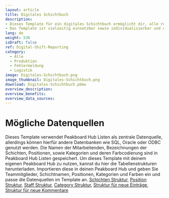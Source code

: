 ```yaml
---
layout: article
title: Digitales Schichtbuch
description: 
- Dieses Template für ein digitales Schichtbuch ermöglicht dir, alle relevanten Informationen deiner Schichten übersichtlich zu verwalten. Jeder Eintrag im Schichtbuch enthält den Namen der Person, die die Meldung erstellt hat, die betroffene Position und Schicht, die Uhrzeit sowie die Kategorie des Eintrags. Ein standardisiertes und immer aktuelles Berichtswesen über Ereignisse während der Schicht ist essenziell für erfolgreiche Schichtübergabe. Mit diesem digitalen Schichtbuch hast du die Unregelmäßigkeiten und Probleme im Blick, um die Effizienz und Sicherheit im Betrieb zu erhöhen. Du hast ebenso die Möglichkeit, Kommentare zu den Meldungen hinzuzufügen, um die Kommunikation weiter zu vereinfachen. 
- Das Template ist vielseitig einsetzbar sowie individualisierbar und eignet sich sowohl für Logistik- als auch für Produktionsunternehmen. Lade jetzt das Template herunter und optimiere deine Schichtplanung!
lang: de
weight: 536
isDraft: false
ref: Digital-Shift-Reporting
category:
  - Alle
  - Produktion
  - Fehlermeldung
  - Logistik
image: Digitales-Schichtbuch.png
image_thumbnail: Digitales-Schichtbuch.png
download: Digitales-Schichtbuch.pbmx
overview_description:
overview_benefits:
overview_data_sources:
---
```


# Mögliche Datenquellen
Dieses Template verwendet Peakboard Hub Listen als zentrale Datenquelle, allerdings können hierfür andere Datenbanken wie SQL, Oracle oder ODBC genutzt werden. Die Namen der Mitarbeitenden, Bezeichnungen der Schichten, Positionen, sowie Kategorien und deren Farbcodierung sind in Peakboard Hub Listen gespeichert. Um dieses Template mit deinem eigenen Peakboard Hub zu nutzen, kannst du hier die Tabellenstrukturen herunterladen. Importieren diese in deinen Peakboard Hub und geben Sie Teammitglieder, Schichtnamen, Positionen, Kategorien und Farben ein und passe  die Datenquellen im Template an.
<a href="Template_Digital_Shift_Report_Shift.csv" class="inline" download>Schichten Struktur</a>, <a href="Template_Digital_Shift_Report_Position.csv" class="inline" download>Position Struktur</a>, <a href="Template_Digital_Shift_Report_Staff.csv" class="inline" download>Staff Struktur</a>, <a href="Template_Digital_Shift_Report_Category.csv" class="inline" download>Category Struktur</a>, <a href="Template_Digital_Shift_Report_Combined.csv" class="inline" download>Struktur für neue Einträge</a>, <a href="Template_Digital_Shift_Report_Comments.csv" class="inline" download>Struktur für neue Kommentare</a>